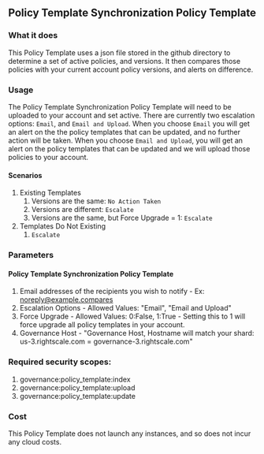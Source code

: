 ## Policy Template Synchronization Policy Template

### What it does

This Policy Template uses a json file stored in the github directory to determine a set of active policies, and versions. It then compares those
 policies with your current account policy versions, and alerts on difference. 

### Usage
The Policy Template Synchronization Policy Template will need to be uploaded to your account and set active. There are currently two escalation options: `Email`,
and `Email and Upload`. When you choose `Email` you will get an alert on the the policy templates that can be updated, and no further action will be taken. 
When you choose `Email and Upload`, you will get an alert on the policy templates that can be updated and we will upload those policies to your account. 

#### Scenarios
1. Existing Templates
   1. Versions are the same: `No Action Taken`
   2. Versions are different: `Escalate`
   3. Versions are the same, but Force Upgrade = 1: `Escalate`
2. Templates Do Not Existing
   1. `Escalate`

### Parameters

#### Policy Template Synchronization Policy Template
1. Email addresses of the recipients you wish to notify - Ex: noreply@example.compares
2. Escalation Options - Allowed Values: "Email", "Email and Upload"
3. Force Upgrade - Allowed Values: 0:False, 1:True - Setting this to 1 will force upgrade all policy templates in your account. 
4. Governance Host - "Governance Host, Hostname will match your shard: us-3.rightscale.com = governance-3.rightscale.com"

### Required security scopes:
1. governance:policy_template:index
2. governance:policy_template:upload
3. governance:policy_template:update

### Cost

This Policy Template does not launch any instances, and so does not incur any cloud costs.
